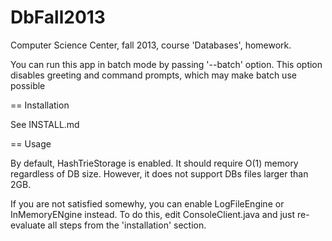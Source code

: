 DbFall2013
==========

Computer Science Center, fall 2013, course 'Databases', homework.

You can run this app in batch mode by passing '--batch' option. This option
disables greeting and command prompts, which may make batch use possible

== Installation

See INSTALL.md

== Usage

By default, HashTrieStorage is enabled. It should require O(1) memory regardless of DB size.
However, it does not support DBs files larger than 2GB.

If you are not satisfied somewhy, you can enable LogFileEngine or InMemoryENgine instead. To do this,
edit ConsoleClient.java and just re-evaluate all steps from the 'installation' section.
